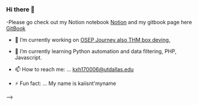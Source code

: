 ### Hi there 👋
-Please go check out my Notion notebook [Notion](https://www.notion.so/kiwids/Wonderland-23687c4bbeed4731a7c665ce72f8a3ea)
                     and my gitbook page here [GitBook](https://app.gitbook.com/@huangkx2015/s/kiwids-docs/)

- 🔭 I’m currently working on  [OSEP Journey also THM box deving.](https://app.gitbook.com/@huangkx2015/s/kiwids-docs/oscp-road-trip)

- 🌱 I’m currently learning Python automation and data filtering, PHP, Javascript.  

- 📫 How to reach me: ... kxh170006@utdallas.edu 

- ⚡ Fun fact: ...  My name is kaiisnt'myname

-->

<!--
**kiwids0220/kiwids0220** is a ✨ _special_ ✨ repository because its `README.md` (this file) appears on your GitHub profile.



